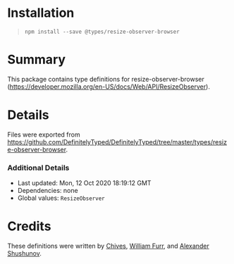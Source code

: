 # Installation
> `npm install --save @types/resize-observer-browser`

# Summary
This package contains type definitions for resize-observer-browser (https://developer.mozilla.org/en-US/docs/Web/API/ResizeObserver).

# Details
Files were exported from https://github.com/DefinitelyTyped/DefinitelyTyped/tree/master/types/resize-observer-browser.

### Additional Details
 * Last updated: Mon, 12 Oct 2020 18:19:12 GMT
 * Dependencies: none
 * Global values: `ResizeObserver`

# Credits
These definitions were written by [Chives](https://github.com/chivesrs), [William Furr](https://github.com/wffurr), and [Alexander Shushunov](https://github.com/AlexanderShushunov).
